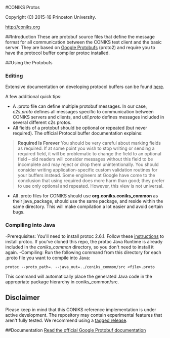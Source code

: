 #CONIKS Protos

Copyright (C) 2015-16 Princeton University.

http://coniks.org

##Introduction
These are protobuf source files that define the message format for all communication between the CONIKS test client and the basic server. They are based on [Google Protobufs](https://github.com/google/protobuf) (proto2) and require you to have the protocol buffer compiler protoc installed.

##Using the Protobufs
### Editing
Extensive documentation on developing protocol buffers can be found [here](https://developers.google.com/protocol-buffers/).

A few additional quick tips:
- A .proto file can define multiple protobuf messages. In our case, *c2s.proto* defines all messages specific to communication between CONIKS servers and clients, and *util.proto* defines messages included in several different c2s protos.
- All fields of a protobuf should be optional or repeated (but never required). The official Protocol buffer documentation explains:

> **Required Is Forever** You should be very careful about marking fields as required. If at some point you wish to stop writing or sending a required field, it will be problematic to change the field to an optional field – old readers will consider messages without this field to be incomplete and may reject or drop them unintentionally. You should consider writing application-specific custom validation routines for your buffers instead. Some engineers at Google have come to the conclusion that using required does more harm than good; they prefer to use only optional and repeated. However, this view is not universal. 

- All .proto files for CONIKS should use **org.coniks.coniks_common** as their java_package, should use the same package, and reside within the same directory. This will make compilation a lot easier and avoid certain bugs.

### Compiling into Java
-Prerequisites:
You'll need to install protoc 2.6.1. Follow these [instructions](https://github.com/google/protobuf#protocol-compiler-installation) to install protoc. If you've cloned this repo, the protoc Java Runtime is already included in the *coniks_common* directory, so you don't need to install it again.
-Compiling:
Run the following command from this directory for each .proto file you want to  compile into Java:
```
protoc --proto_path=. --java_out=../coniks_common/src <file>.proto
```
This command will automatically place the generated Java code in the appropriate package hierarchy in coniks_common/src.

## Disclaimer
Please keep in mind that this CONIKS reference implementation is under active development. The repository may contain experimental features that aren't fully tested. We recommend using a [tagged release](https://github.com/coniks-sys/coniks-java/releases).

##Documentation
[Read the official Google Protobuf documentation](https://developers.google.com/protocol-buffers/)
